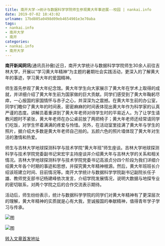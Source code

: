 ```yaml
---
title: 南开大学->统计与数据科学学院师生参观黄大年事迹展--校园 | nankai.info
date: 2019-07-02 18:43:02
urlname: 17bd805a0498d09eb4654901e3e70aba
tags: 
- nankai.info
- 南开大学
- 南开
categories:
- nankai.info
- 南开大学
---
```



**南开新闻网讯**(通讯员孙傲)近日，南开大学统计与数据科学学院师生30余人前往吉林大学，开展以“学习黄大年精神”为主题的暑期社会实践活动，更深入的了解黄大年的事迹，学习黄大年的爱国精神。

师生首先参观了黄大年纪念馆。黄大年学生向大家展示了黄大年在学术上取得的成就，并详细介绍了黄大年生前为国家做的巨大贡献。同学们感受到了黄大年鞠躬尽瘁，一心报国的家国情怀与赤子之心，并深深为之震撼。在黄大年生前的办公室，同学们瞻仰了黄大年的时间表，密密麻麻的时间表体现出黄大年作为科学家的认真严谨的态度。讲解员着重讲到了黄大年老师对待学生时的平易近人。为了让学生请教问题时不紧张，黄大年老师在办公桌前放了两把椅子；黄大年老师还经常请同学们吃饭，对学生怀着满满的疼爱与怜惜。另外，在活动室里挂满了黄大年与学生的照片，据介绍大多数是黄大年老师自己拍的。五颜六色的照片墙体现了黄大年对生活的激情和热爱。

师生与吉林大学地球探测科学与技术学院“黄大年班”师生座谈。吉林大学地球探测科学与技术学院党委副书记宋宏宇主持座谈并介绍黄大年与吉林大学的关系和相关情况。吉林大学地球探测科学与技术学院党委书记高淑贞分四个阶段为我们详细介绍黄大年各个时期的事迹和思想，并探究黄大年精神根源。然后，黄大年班班长介绍该班建立时间、目前情况等。南开大学统计与数据科学学院副书记副院长任子雄、教师党支部书记杨建峰依次发言，介绍学院发展情况，说明大数据与地探专业的密切联系，对两个学院之后的合作交流表示期待。

活动后，师生纷纷表示，统计与数据科学学院的同学们对黄大年精神有了更深层次的理解，黄大年精神的实质就是心有大我，至诚报国的奉献精神，值得青年学子学习与传承。



![图](http://news.nankai.edu.cn/pic/0/00/36/28/362805_253990.jpg)

![图](http://news.nankai.edu.cn/pic/0/00/36/28/362804_951107.jpg)

[转入文章首发地址](http://news.nankai.edu.cn/qqxy/system/2019/07/02/000461394.shtml)